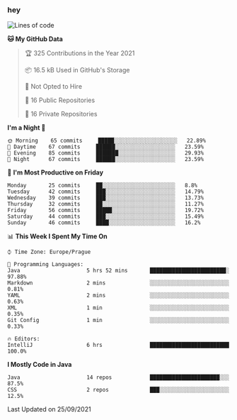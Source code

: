 ### hey

<!--START_SECTION:waka-->
![Lines of code](https://img.shields.io/badge/From%20Hello%20World%20I%27ve%20Written-108901%20lines%20of%20code-blue)

**🐱 My GitHub Data** 

> 🏆 325 Contributions in the Year 2021
 > 
> 📦 16.5 kB Used in GitHub's Storage 
 > 
> 🚫 Not Opted to Hire
 > 
> 📜 16 Public Repositories 
 > 
> 🔑 16 Private Repositories  
 > 
**I'm a Night 🦉** 

```text
🌞 Morning    65 commits     █████░░░░░░░░░░░░░░░░░░░░   22.89% 
🌆 Daytime    67 commits     ██████░░░░░░░░░░░░░░░░░░░   23.59% 
🌃 Evening    85 commits     ███████░░░░░░░░░░░░░░░░░░   29.93% 
🌙 Night      67 commits     ██████░░░░░░░░░░░░░░░░░░░   23.59%

```
📅 **I'm Most Productive on Friday** 

```text
Monday       25 commits     ██░░░░░░░░░░░░░░░░░░░░░░░   8.8% 
Tuesday      42 commits     ███░░░░░░░░░░░░░░░░░░░░░░   14.79% 
Wednesday    39 commits     ███░░░░░░░░░░░░░░░░░░░░░░   13.73% 
Thursday     32 commits     ██░░░░░░░░░░░░░░░░░░░░░░░   11.27% 
Friday       56 commits     █████░░░░░░░░░░░░░░░░░░░░   19.72% 
Saturday     44 commits     ███░░░░░░░░░░░░░░░░░░░░░░   15.49% 
Sunday       46 commits     ████░░░░░░░░░░░░░░░░░░░░░   16.2%

```


📊 **This Week I Spent My Time On** 

```text
⌚︎ Time Zone: Europe/Prague

💬 Programming Languages: 
Java                     5 hrs 52 mins       ████████████████████████░   97.88% 
Markdown                 2 mins              ░░░░░░░░░░░░░░░░░░░░░░░░░   0.81% 
YAML                     2 mins              ░░░░░░░░░░░░░░░░░░░░░░░░░   0.63% 
XML                      1 min               ░░░░░░░░░░░░░░░░░░░░░░░░░   0.35% 
Git Config               1 min               ░░░░░░░░░░░░░░░░░░░░░░░░░   0.33%

🔥 Editors: 
IntelliJ                 6 hrs               █████████████████████████   100.0%

```

**I Mostly Code in Java** 

```text
Java                     14 repos            ██████████████████████░░░   87.5% 
CSS                      2 repos             ███░░░░░░░░░░░░░░░░░░░░░░   12.5%

```



 Last Updated on 25/09/2021
<!--END_SECTION:waka-->
